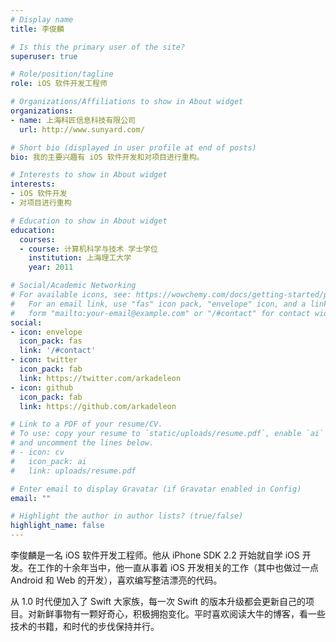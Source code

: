 ```yaml
---
# Display name
title: 李俊麟

# Is this the primary user of the site?
superuser: true

# Role/position/tagline
role: iOS 软件开发工程师

# Organizations/Affiliations to show in About widget
organizations:
- name: 上海科匠信息科技有限公司
  url: http://www.sunyard.com/

# Short bio (displayed in user profile at end of posts)
bio: 我的主要兴趣有 iOS 软件开发和对项目进行重构。

# Interests to show in About widget
interests:
- iOS 软件开发
- 对项目进行重构

# Education to show in About widget
education:
  courses:
  - course: 计算机科学与技术 学士学位
    institution: 上海理工大学
    year: 2011

# Social/Academic Networking
# For available icons, see: https://wowchemy.com/docs/getting-started/page-builder/#icons
#   For an email link, use "fas" icon pack, "envelope" icon, and a link in the
#   form "mailto:your-email@example.com" or "/#contact" for contact widget.
social:
- icon: envelope
  icon_pack: fas
  link: '/#contact'
- icon: twitter
  icon_pack: fab
  link: https://twitter.com/arkadeleon
- icon: github
  icon_pack: fab
  link: https://github.com/arkadeleon

# Link to a PDF of your resume/CV.
# To use: copy your resume to `static/uploads/resume.pdf`, enable `ai` icons in `params.toml`, 
# and uncomment the lines below.
# - icon: cv
#   icon_pack: ai
#   link: uploads/resume.pdf

# Enter email to display Gravatar (if Gravatar enabled in Config)
email: ""

# Highlight the author in author lists? (true/false)
highlight_name: false
---
```


李俊麟是一名 iOS 软件开发工程师。他从 iPhone SDK 2.2 开始就自学 iOS 开发。在工作的十余年当中，他一直从事着 iOS 开发相关的工作（其中也做过一点 Android 和 Web 的开发），喜欢编写整洁漂亮的代码。

从 1.0 时代便加入了 Swift 大家族，每一次 Swift 的版本升级都会更新自己的项目。对新鲜事物有一颗好奇心，积极拥抱变化。平时喜欢阅读大牛的博客，看一些技术的书籍，和时代的步伐保持并行。

